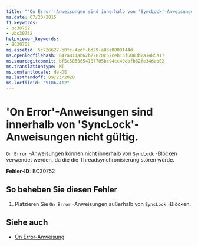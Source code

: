 ```yaml
---
title: "'On Error'-Anweisungen sind innerhalb von 'SyncLock'-Anweisungen nicht gültig."
ms.date: 07/20/2015
f1_keywords:
- bc30752
- vbc30752
helpviewer_keywords:
- BC30752
ms.assetid: 5c726627-b0fc-4edf-bd29-a83a0009f44d
ms.openlocfilehash: 647a811ab62b22870c57ceb13f6083b2a1485a17
ms.sourcegitcommit: bf5c5850654187705bc94cc40ebfb62fe346ab02
ms.translationtype: MT
ms.contentlocale: de-DE
ms.lasthandoff: 09/23/2020
ms.locfileid: "91067412"
---
```

# <a name="on-error-statements-are-not-valid-within-synclock-statements"></a>'On Error'-Anweisungen sind innerhalb von 'SyncLock'-Anweisungen nicht gültig.

`On Error` -Anweisungen können nicht innerhalb von `SyncLock` -Blöcken verwendet werden, da die die Threadsynchronisierung stören würde.  
  
 **Fehler-ID:** BC30752  
  
## <a name="to-correct-this-error"></a>So beheben Sie diesen Fehler  
  
1. Platzieren Sie `On Error` -Anweisungen außerhalb von `SyncLock` -Blöcken.  
  
## <a name="see-also"></a>Siehe auch

- [On Error-Anweisung](../language-reference/statements/on-error-statement.md)
